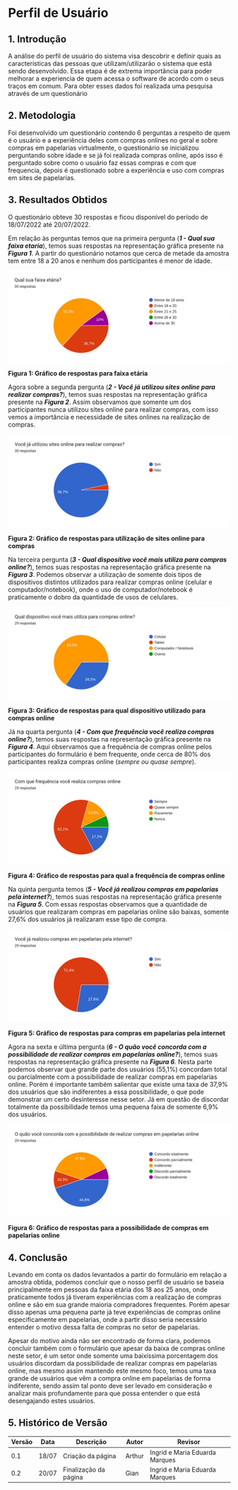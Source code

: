 # Perfil de Usuário

## 1. Introdução

A análise do perfil de usuário do sistema visa descobrir e definir quais as características das pessoas que utilizam/utilizarão o sistema que está sendo desenvolvido. Essa etapa é de extrema importância para poder melhorar a experiencia de quem acessa o software de acordo com o seus traços em comum. Para obter esses dados foi realizada uma pesquisa através de um questionário

## 2. Metodologia

Foi desenvolvido um questionário contendo 6 perguntas a respeito de quem é o usuário e a experiência deles com compras onlines no geral e sobre compras em papelarias virtualmente, o questionário se inicializou perguntando sobre idade e se já foi realizada compras online, após isso é perguntado sobre como o usuário faz essas compras e com que frequencia, depois é questionado sobre a experiência e uso com compras em sites de papelarias.

## 3. Resultados Obtidos

O questionário obteve 30 respostas e ficou disponível do período de 18/07/2022 até 20/07/2022.

Em relação às perguntas temos que na primeira pergunta (***1 - Qual sua faixa etaria***), temos suas respostas na representação gráfica presente na ***Figura 1***. A partir do questionário notamos que cerca de metade da amostra tem entre 18 a 20 anos e nenhum dos participantes é menor de idade.

![P1](../images/perfil-de-usuario/faixa-etaria.jpeg)

**Figura 1: Gráfico de respostas para faixa etária**

Agora sobre a segunda pergunta (***2 - Você já utilizou sites online para realizar compras?***), temos suas respostas na representação gráfica presente na ***Figura 2***. Assim observamos que somente um dos participantes nunca utilizou sites online para realizar compras, com isso vemos a importância e necessidade de sites onlines na realização de compras.

![P2](../images/perfil-de-usuario/ja-comprou-online.jpeg)

**Figura 2: Gráfico de respostas para utilização de sites online para compras**

Na terceira pergunta (***3 - Qual dispositivo você mais utiliza para compras online?***), temos suas respostas na representação gráfica presente na ***Figura 3***. Podemos observar a utilização de somente dois tipos de dispositivos distintos utilizados para realizar compras online (celular e computador/notebook), onde o uso de computador/notebook é praticamente o dobro da quantidade de usos de celulares.

![P3](../images/perfil-de-usuario/dispositivo-compra.jpeg)

**Figura 3: Gráfico de respostas para qual dispositivo utilizado para compras online**

Já na quarta pergunta (***4 - Com que frequência você realiza compras online?***), temos suas respostas na representação gráfica presente na ***Figura 4***. Aqui observamos que a frequência de compras online pelos participantes do formulário é bem frequente, onde cerca de 80% dos participantes realiza compras online (*sempre ou quase sempre*).

![P4](../images/perfil-de-usuario/frequencia.jpeg)

**Figura 4: Gráfico de respostas para qual a frequência de compras online**

Na quinta pergunta temos (***5 - Você já realizou compras em papelarias pela internet?***), temos suas respostas na representação gráfica presente na ***Figura 5***. Com essas respostas observamos que a quantidade de usuários que realizaram compras em papelarias online são baixas, somente 27,6% dos usuários já realizaram esse tipo de compra.

![P5](../images/perfil-de-usuario/compras-em-papelaria.jpeg)

**Figura 5: Gráfico de respostas para compras em papelarias pela internet**

Agora na sexta e última pergunta (***6 - O quão você concorda com a possibilidade de realizar compras em papelarias online?***), temos suas respostas na representação gráfica presente na ***Figura 6***. Nesta parte podemos observar que grande parte dos usuários (55,1%) concordam total ou parcialmente com a possibilidade de realizar compras em papelarias online. Porém é importante também salientar que existe uma taxa de 37,9% dos usuários que são indiferentes a essa possibilidade, o que pode demonstrar um certo desinteresse nesse setor. Já em questão de discordar totalmente da possibilidade temos uma pequena faixa de somente 6,9% dos usuários.

![P6](../images/perfil-de-usuario/compraria-em-papelarias.jpeg)

**Figura 6: Gráfico de respostas para a possibilidade de compras em papelarias online**

## 4. Conclusão

Levando em conta os dados levantados a partir do formulário em relação a amostra obtida, podemos concluir que o nosso perfil de usuário se baseia principalmente em pessoas da faixa etária dos 18 aos 25 anos, onde praticamente todos já tiveram experiências com a realização de compras online e são em sua grande maioria compradores frequentes. Porém apesar disso apenas uma pequena parte já teve experiências de compras online especificamente em papelarias, onde a partir disso seria necessário entender o motivo dessa falta de compras no setor de papelarias.

Apesar do motivo ainda não ser encontrado de forma clara, podemos concluir também com o formulário que apesar da baixa de compras online neste setor, é um setor onde somente uma baixíssima porcentagem dos usuários discordam da possibilidade de realizar compras em papelarias online, mas mesmo assim mantendo este mesmo foco, temos uma taxa grande de usuários que vêm a compra online em papelarias de forma indiferente, sendo assim tal ponto deve ser levado em consideração e analizar mais profundamente para que possa entender o que está desengajando estes usuários.

## 5. Histórico de Versão

| Versão    | Data | Descrição                 | Autor         | Revisor                        |
|-----------|------|---------------------------|---------------|--------------------------------|
| 0.1       |18/07 | Criação da página         | Arthur        | Ingrid e Maria Eduarda Marques |
| 0.2       |20/07 | Finalização da página     | Gian          | Ingrid e Maria Eduarda Marques |
